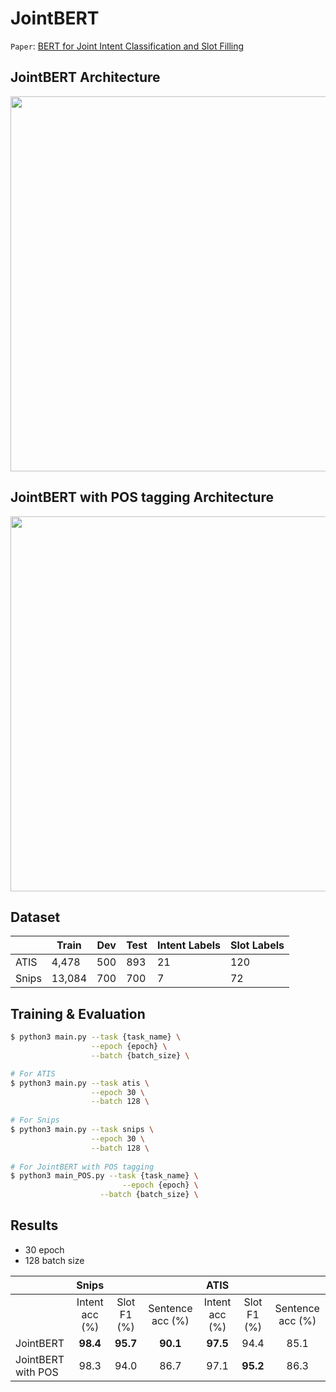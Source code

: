 # JointBERT

`Paper`: [BERT for Joint Intent Classification and Slot Filling](https://arxiv.org/abs/1902.10909)


## JointBERT Architecture

<p float="left" align="left">
    <img width="600" src="https://user-images.githubusercontent.com/56873395/185276547-c24c9531-574e-456f-9f4e-9fe1749f7725.png" />  
</p>


## JointBERT with POS tagging Architecture

<p float="left" align="left">
    <img width="600" src="https://user-images.githubusercontent.com/56873395/185276240-c6d9c392-6c1a-4803-92b5-038b82e93875.jpg" />  
</p>


## Dataset

|       | Train  | Dev | Test | Intent Labels | Slot Labels |
| ----- | ------ | --- | ---- | ------------- | ----------- |
| ATIS  | 4,478  | 500 | 893  | 21            | 120         |
| Snips | 13,084 | 700 | 700  | 7             | 72          |


## Training & Evaluation

```bash
$ python3 main.py --task {task_name} \
                  --epoch {epoch} \
                  --batch {batch_size} \

# For ATIS
$ python3 main.py --task atis \
                  --epoch 30 \
                  --batch 128 \
                  
# For Snips
$ python3 main.py --task snips \
                  --epoch 30 \
                  --batch 128 \
                  
# For JointBERT with POS tagging
$ python3 main_POS.py --task {task_name} \
                         --epoch {epoch} \
                    --batch {batch_size} \
```


## Results

- 30 epoch
- 128 batch size

|                    | **Snips**                                     ||| **ATIS**                                      |||
| ------------------ | :------------: | :---------: | :--------------: | :------------: | :---------: | :--------------: |
|                    | Intent acc (%) | Slot F1 (%) | Sentence acc (%) | Intent acc (%) | Slot F1 (%) | Sentence acc (%) | 
| JointBERT          | **98.4**       | **95.7**    | **90.1**         | **97.5**       | 94.4        | 85.1             | 
| JointBERT with POS | 98.3           | 94.0        | 86.7             | 97.1           | **95.2**    | 86.3             |


